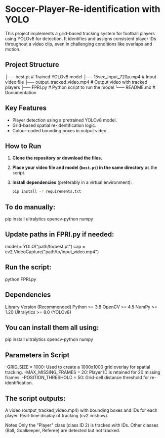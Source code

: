 # Soccer-Player-Re-identification with YOLO

This project implements a grid-based tracking system for football players using YOLOv8 for detection. It identifies and assigns consistent player IDs throughout a video clip, even in challenging conditions like overlaps and motion.

## Project Structure
├── best.pt   # Trained YOLOv8 model
├── 15sec_input_720p.mp4   # Input video file
├── output_tracked_video.mp4   # Output video with tracked players
├── FPRI.py   # Python script to run the model
└── README.md   # Documentation

## Key Features

- Player detection using a pretrained YOLOv8 model.
- Grid-based spatial re-identification logic.
- Colour-coded bounding boxes in output video.

## How to Run

1. **Clone the repository or download the files.**
2. **Place your video file and model (`best.pt`) in the same directory** as the script.
3. **Install dependencies** (preferably in a virtual environment):

   ```bash
   pip install -r requirements.txt

## To do manually:
pip install ultralytics opencv-python numpy

## Update paths in FPRI.py if needed:
model = YOLO("path/to/best.pt")
cap = cv2.VideoCapture("path/to/input_video.mp4")

## Run the script:
python FPRI.py


## Dependencies

Library         	Version (Recommended)
Python	     >=        3.8
OpenCV	     >=        4.5
NumPy	       >=        1.20
Ultralytics  >=        8.0 (YOLOv8)

## You can install them all using:
pip install ultralytics opencv-python numpy

## Parameters in Script

-GRID_SIZE = 1000: Used to create a 1000x1000 grid overlay for spatial tracking.
-MAX_MISSING_FRAMES = 20: Player ID is retained for 20 missing frames.
-POSITION_THRESHOLD = 50: Grid-cell distance threshold for re-identification.

## The script outputs:

A video (output_tracked_video.mp4) with bounding boxes and IDs for each player.
Real-time display of tracking (cv2.imshow).

Notes
Only the "Player" class (class ID 2) is tracked with IDs.
Other classes (Ball, Goalkeeper, Referee) are detected but not tracked.
